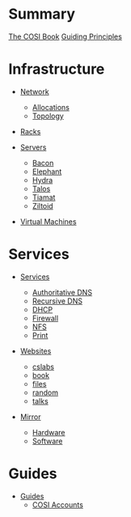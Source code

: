 # Summary

[The COSI Book](./the_cosi_book.md)
[Guiding Principles](./guiding_principles.md)

# Infrastructure

- [Network](./infrastructure/network/index.md)
	- [Allocations](./infrastructure/network/ip_allocations.md)
	- [Topology]()

- [Racks](./infrastructure/racks.md)

- [Servers](./infrastructure/servers/index.md)
	- [Bacon]()
	- [Elephant](./infrastructure/servers/elephant.md)
	- [Hydra](./infrastructure/servers/hydra.md)
	- [Talos](./infrastructure/servers/talos.md)
	- [Tiamat](./infrastructure/servers/tiamat.md)
	- [Ziltoid](./infrastructure/servers/ziltoid.md)

- [Virtual Machines](./infrastructure/vms.md)

# Services

- [Services]()
	- [Authoritative DNS](./services/authoritative_dns.md)
	- [Recursive DNS](./services/recursive_dns.md)
	- [DHCP](./services/dhcp.md)
	- [Firewall](./services/firewall.md)
	- [NFS]()
	- [Print](./services/print.md)

- [Websites]()
	- [cslabs]()
	- [book]()
	- [files]()
	- [random]()
	- [talks]()

- [Mirror](./mirror/introduction.md)
	- [Hardware]()
	- [Software]()

# Guides 

- [Guides]() 
	- [COSI Accounts](./guides/cosi_accounts.md)
